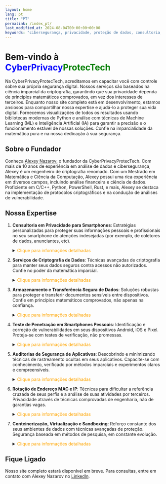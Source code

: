 ```yaml
---
layout: home
lang: pt
title: "PT"
permalink: /index_pt/
last_modified_at: 2024-08-04T00:00:00+00:00
keywords: "cibersegurança, privacidade, proteção de dados, consultoria, Paris, Alexey Nazarov, CyberPrivacyProtecTech, segurança digital, criptografia, inteligência artificial, machine learning, proteção de dados, auditoria de segurança, teste de penetração, rotação de endereços MAC e IP, conteinerização, virtualização, sandboxing, serviços de criptografia, análise de vulnerabilidades, privacidade de smartphones, consultoria em cibersegurança, cibersegurança em Paris, segurança de dispositivos móveis, segurança Android, teste de penetração Android, segurança iOS, segurança de aplicativos móveis"
---
```


# Bem-vindo à <span style="color: blue;">CyberPrivacy</span><span style="color: green;">ProtecTech</span>

Na CyberPrivacyProtecTech, acreditamos em capacitar você com controle sobre sua própria segurança digital. Nossos serviços são baseados na ciência imparcial da criptografia, garantindo que sua privacidade dependa de princípios matemáticos comprovados, em vez dos interesses de terceiros. Enquanto nosso site completo está em desenvolvimento, estamos ansiosos para compartilhar nossa expertise e ajudá-lo a proteger sua vida digital. Fornecemos visualizações de todos os resultados usando bibliotecas modernas de Python e análise com técnicas de Machine Learning (ML) e Inteligência Artificial (IA) para garantir a precisão e o funcionamento estável de nossas soluções. Confie na imparcialidade da matemática pura e na nossa dedicação à sua segurança.

## Sobre o Fundador

Conheça [Alexey Nazarov](https://www.linkedin.com/in/alexeinazarov), o fundador da CyberPrivacyProtecTech. Com mais de 10 anos de experiência em análise de dados e cibersegurança, Alexey é um engenheiro de criptografia renomado. Com um Mestrado em Matemática e Ciência da Computação, Alexey possui uma rica experiência em diversos campos, incluindo análise financeira e ciência de dados. Proficiente em C/C++, Python, PowerShell, Rust, e mais, Alexey se destaca na implementação de protocolos criptográficos e na condução de análises de vulnerabilidade.

## Nossa Expertise

1. **Consultoria em Privacidade para Smartphones**: Estratégias personalizadas para proteger suas informações pessoais e profissionais no seu smartphone de atenções indesejadas (por exemplo, de coletores de dados, anunciantes, etc).
   <details>
   <summary><span style="color: orange;">Clique para informações detalhadas</span></summary>
     <span style="color: blue;">Estratégias personalizadas para salvaguardar suas informações pessoais e profissionais no seu smartphone, garantindo a menor probabilidade de acesso por agentes de terceiros em qualquer situação possível. Nossas soluções são validadas usando IA e ML para identificar e mitigar ameaças potenciais proativamente.</span>
   </details>

2. **Serviços de Criptografia de Dados**: Técnicas avançadas de criptografia para manter seus dados seguros contra acessos não autorizados. Confie no poder da matemática imparcial.
   <details>
     <summary><span style="color: orange;">Clique para informações detalhadas</span></summary>
     <span style="color: blue;">Implementação de técnicas avançadas de criptografia para manter seus dados seguros contra acessos não autorizados, incluindo protocolos criptográficos personalizados para transferência de dados que são indecifráveis por qualquer fornecedor intermediário, mesmo servidores VPN e canais de internet supostamente seguros, garantindo que apenas o destinatário receba a informação.</span>
   </details>

3. **Armazenamento e Transferência Segura de Dados**: Soluções robustas para proteger e transferir documentos sensíveis entre dispositivos. Confie em princípios matemáticos comprovados, não apenas na confiança.
   <details>
     <summary><span style="color: orange;">Clique para informações detalhadas</span></summary>
     <span style="color: blue;">Soluções robustas para proteger seus documentos sensíveis e garantir acesso e transferência seguros entre diferentes dispositivos pessoais, incluindo acesso criptografado com cartão-chave usando as técnicas modernas mais profissionais que o protegem em qualquer situação imaginável que possa levar à transferência de seus dados para terceiros.</span>
   </details>

4. **Teste de Penetração em Smartphones Pessoais**: Identificação e correção de vulnerabilidades em seus dispositivos Android, iOS e Pixel. Proteja-se com testes de verificação, não promessas.
   <details>
     <summary><span style="color: orange;">Clique para informações detalhadas</span></summary>
     <span style="color: blue;">Identifique e corrija vulnerabilidades em seus dispositivos Android, iOS e Pixel com uma combinação única dos aplicativos que você usa antes que possam ser explorados inadvertidamente ou deliberadamente de maneiras que contradizem seus interesses pessoais, mesmo dentro dos limites das políticas dos aplicativos. Nossos processos de teste são aprimorados por IA para simular vários cenários de ataque e garantir uma cobertura abrangente.</span>
   </details>

5. **Auditorias de Segurança de Aplicativos**: Descobrindo e minimizando técnicas de rastreamento ocultas em seus aplicativos. Capacite-se com conhecimento, verificado por métodos imparciais e experimentos claros e compreensíveis.
   <details>
     <summary><span style="color: orange;">Clique para informações detalhadas</span></summary>
     <span style="color: blue;">Descubra técnicas de rastreamento ocultas, revise-as e minimize sua influência na sua privacidade de dados. Garanta que o uso de seus aplicativos esteja em conformidade com os padrões legais, incluindo leis digitais internacionais e específicas de cada país, e proteja sua atividade digital simultaneamente. Nossas auditorias utilizam IA para detectar anomalias e fornecer insights mais profundos sobre vulnerabilidades potenciais.</span>
   </details>

6. **Rotação de Endereço MAC e IP**: Técnicas para dificultar a referência cruzada de seus perfis e a análise de suas atividades por terceiros. Privacidade através de técnicas comprovadas de engenharia, não de garantias vagas.
   <details>
     <summary><span style="color: orange;">Clique para informações detalhadas</span></summary>
     <span style="color: blue;">Proteção avançada de privacidade através de técnicas profissionais para manter a rotação de endereços MAC e IP adaptada a dispositivos móveis, tornando mais difícil para terceiros referenciar estatisticamente seus perfis e coletar dados para analisar suas atividades para serviços não solicitados. Utilizamos modelos de ML para otimizar padrões de rotação e aprimorar a privacidade.</span>
   </details>

7. **Conteinerização, Virtualização e Sandboxing**: Reforço constante dos seus ambientes de dados com técnicas avançadas de proteção. Segurança baseada em métodos de pesquisa, em constante evolução.
   <details>
     <summary><span style="color: orange;">Clique para informações detalhadas</span></summary>
     <span style="color: blue;">Fortaleça seus ambientes de dados com proteção inquebrável, incluindo configuração e treinamento técnico para aplicativos de smartphone que consomem dados e pesquisa e monitoramento constantes para novas vulnerabilidades, inclusive após atualizações de aplicativos e mudanças nas políticas legais dos aplicativos. Nossas soluções são continuamente refinadas usando IA para se adaptar a ameaças emergentes e manter uma segurança robusta.</span>
   </details>

## Fique Ligado

Nosso site completo estará disponível em breve. Para consultas, entre em contato com Alexey Nazarov no [LinkedIn](https://www.linkedin.com/in/alexeinazarov).

